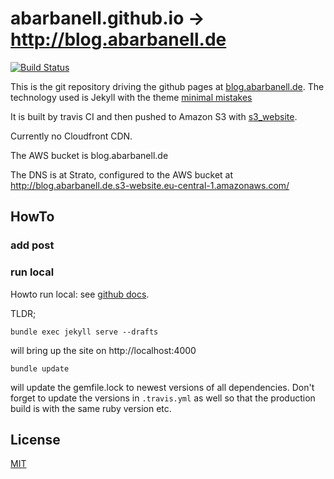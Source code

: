 # abarbanell.github.io -> http://blog.abarbanell.de

[![Build Status](https://travis-ci.org/abarbanell/abarbanell.github.io.svg?branch=master)](https://travis-ci.org/abarbanell/abarbanell.github.io)

This is the git repository driving the github pages at
[blog.abarbanell.de](http://blog.abarbanell.de). The technology
used is Jekyll with the theme [minimal mistakes](https://mmistakes.github.io/minimal-mistakes/)

It is built by travis CI and then pushed to Amazon S3 with 
[s3_website](https://github.com/laurilehmijoki/s3_website).  

Currently no Cloudfront CDN. 

The AWS bucket is blog.abarbanell.de

The DNS is at Strato, configured to the AWS bucket at http://blog.abarbanell.de.s3-website.eu-central-1.amazonaws.com/

## HowTo

### add post


### run local

Howto run local: see [github docs](https://help.github.com/enterprise/2.9/user/articles/setting-up-your-github-pages-site-locally-with-jekyll/).

TLDR;

```
bundle exec jekyll serve --drafts
```

will bring up the site on http://localhost:4000

```
bundle update
```

will update the gemfile.lock to newest versions of all dependencies. Don't forget to update the versions in 
`.travis.yml` as well so that the production build is with the same ruby version etc.

## License 

[MIT](http://opensource.org/licenses/MIT)
